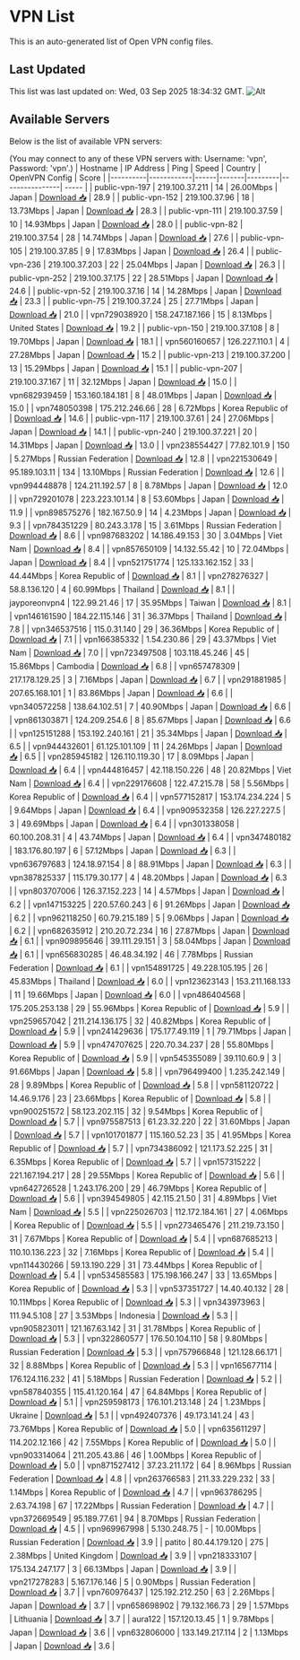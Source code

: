 # VPN List

This is an auto-generated list of Open VPN config files.

## Last Updated

This list was last updated on: Wed, 03 Sep 2025 18:34:32 GMT.
![Alt](https://repobeats.axiom.co/api/embed/186b98318ef1479477931607c1ad7d823f12451f.svg "Repobeats analytics image")

## Available Servers

Below is the list of available VPN servers:

(You may connect to any of these VPN servers with: Username: 'vpn', Password: 'vpn'.)
| Hostname | IP Address | Ping | Speed | Country | OpenVPN Config | Score |
|----------|------------|------|-------|---------|----------------| ----- |
| public-vpn-197 | 219.100.37.211 | 14 | 26.00Mbps | Japan | [Download 📥](./configs/server_0_JP.ovpn) | 28.9 |
| public-vpn-152 | 219.100.37.96 | 18 | 13.73Mbps | Japan | [Download 📥](./configs/server_1_JP.ovpn) | 28.3 |
| public-vpn-111 | 219.100.37.59 | 10 | 14.93Mbps | Japan | [Download 📥](./configs/server_2_JP.ovpn) | 28.0 |
| public-vpn-82 | 219.100.37.54 | 28 | 14.74Mbps | Japan | [Download 📥](./configs/server_3_JP.ovpn) | 27.6 |
| public-vpn-105 | 219.100.37.85 | 9 | 17.83Mbps | Japan | [Download 📥](./configs/server_4_JP.ovpn) | 26.4 |
| public-vpn-236 | 219.100.37.203 | 22 | 25.04Mbps | Japan | [Download 📥](./configs/server_5_JP.ovpn) | 26.3 |
| public-vpn-252 | 219.100.37.175 | 22 | 28.51Mbps | Japan | [Download 📥](./configs/server_6_JP.ovpn) | 24.6 |
| public-vpn-52 | 219.100.37.16 | 14 | 14.28Mbps | Japan | [Download 📥](./configs/server_7_JP.ovpn) | 23.3 |
| public-vpn-75 | 219.100.37.24 | 25 | 27.71Mbps | Japan | [Download 📥](./configs/server_8_JP.ovpn) | 21.0 |
| vpn729038920 | 158.247.187.166 | 15 | 8.13Mbps | United States | [Download 📥](./configs/server_9_US.ovpn) | 19.2 |
| public-vpn-150 | 219.100.37.108 | 8 | 19.70Mbps | Japan | [Download 📥](./configs/server_10_JP.ovpn) | 18.1 |
| vpn560160657 | 126.227.110.1 | 4 | 27.28Mbps | Japan | [Download 📥](./configs/server_11_JP.ovpn) | 15.2 |
| public-vpn-213 | 219.100.37.200 | 13 | 15.29Mbps | Japan | [Download 📥](./configs/server_12_JP.ovpn) | 15.1 |
| public-vpn-207 | 219.100.37.167 | 11 | 32.12Mbps | Japan | [Download 📥](./configs/server_13_JP.ovpn) | 15.0 |
| vpn682939459 | 153.160.184.181 | 8 | 48.01Mbps | Japan | [Download 📥](./configs/server_14_JP.ovpn) | 15.0 |
| vpn748050398 | 175.212.246.66 | 28 | 6.72Mbps | Korea Republic of | [Download 📥](./configs/server_15_KR.ovpn) | 14.6 |
| public-vpn-117 | 219.100.37.61 | 24 | 27.06Mbps | Japan | [Download 📥](./configs/server_16_JP.ovpn) | 14.1 |
| public-vpn-240 | 219.100.37.221 | 20 | 14.31Mbps | Japan | [Download 📥](./configs/server_17_JP.ovpn) | 13.0 |
| vpn238554427 | 77.82.101.9 | 150 | 5.27Mbps | Russian Federation | [Download 📥](./configs/server_18_RU.ovpn) | 12.8 |
| vpn221530649 | 95.189.103.11 | 134 | 13.10Mbps | Russian Federation | [Download 📥](./configs/server_19_RU.ovpn) | 12.6 |
| vpn994448878 | 124.211.192.57 | 8 | 8.78Mbps | Japan | [Download 📥](./configs/server_20_JP.ovpn) | 12.0 |
| vpn729201078 | 223.223.101.14 | 8 | 53.60Mbps | Japan | [Download 📥](./configs/server_21_JP.ovpn) | 11.9 |
| vpn898575276 | 182.167.50.9 | 14 | 4.23Mbps | Japan | [Download 📥](./configs/server_22_JP.ovpn) | 9.3 |
| vpn784351229 | 80.243.3.178 | 15 | 3.61Mbps | Russian Federation | [Download 📥](./configs/server_23_RU.ovpn) | 8.6 |
| vpn987683202 | 14.186.49.153 | 30 | 3.04Mbps | Viet Nam | [Download 📥](./configs/server_24_VN.ovpn) | 8.4 |
| vpn857650109 | 14.132.55.42 | 10 | 72.04Mbps | Japan | [Download 📥](./configs/server_25_JP.ovpn) | 8.4 |
| vpn521751774 | 125.133.162.152 | 33 | 44.44Mbps | Korea Republic of | [Download 📥](./configs/server_26_KR.ovpn) | 8.1 |
| vpn278276327 | 58.8.136.120 | 4 | 60.99Mbps | Thailand | [Download 📥](./configs/server_27_TH.ovpn) | 8.1 |
| jayporeonvpn4 | 122.99.21.46 | 17 | 35.95Mbps | Taiwan | [Download 📥](./configs/server_28_TW.ovpn) | 8.1 |
| vpn146161590 | 184.22.115.146 | 31 | 36.37Mbps | Thailand | [Download 📥](./configs/server_29_TH.ovpn) | 7.8 |
| vpn346537516 | 115.0.31.140 | 29 | 36.36Mbps | Korea Republic of | [Download 📥](./configs/server_30_KR.ovpn) | 7.1 |
| vpn166385332 | 1.54.230.86 | 29 | 43.37Mbps | Viet Nam | [Download 📥](./configs/server_31_VN.ovpn) | 7.0 |
| vpn723497508 | 103.118.45.246 | 45 | 15.86Mbps | Cambodia | [Download 📥](./configs/server_32_KH.ovpn) | 6.8 |
| vpn657478309 | 217.178.129.25 | 3 | 7.16Mbps | Japan | [Download 📥](./configs/server_33_JP.ovpn) | 6.7 |
| vpn291881985 | 207.65.168.101 | 1 | 83.86Mbps | Japan | [Download 📥](./configs/server_34_JP.ovpn) | 6.6 |
| vpn340572258 | 138.64.102.51 | 7 | 40.90Mbps | Japan | [Download 📥](./configs/server_35_JP.ovpn) | 6.6 |
| vpn861303871 | 124.209.254.6 | 8 | 85.67Mbps | Japan | [Download 📥](./configs/server_36_JP.ovpn) | 6.6 |
| vpn125151288 | 153.192.240.161 | 21 | 35.34Mbps | Japan | [Download 📥](./configs/server_37_JP.ovpn) | 6.5 |
| vpn944432601 | 61.125.101.109 | 11 | 24.26Mbps | Japan | [Download 📥](./configs/server_38_JP.ovpn) | 6.5 |
| vpn285945182 | 126.110.119.30 | 17 | 8.09Mbps | Japan | [Download 📥](./configs/server_39_JP.ovpn) | 6.4 |
| vpn444816457 | 42.118.150.226 | 48 | 20.82Mbps | Viet Nam | [Download 📥](./configs/server_40_VN.ovpn) | 6.4 |
| vpn229176608 | 122.47.215.78 | 58 | 5.56Mbps | Korea Republic of | [Download 📥](./configs/server_41_KR.ovpn) | 6.4 |
| vpn577152817 | 153.174.234.224 | 5 | 9.64Mbps | Japan | [Download 📥](./configs/server_42_JP.ovpn) | 6.4 |
| vpn909532358 | 126.227.227.5 | 3 | 49.69Mbps | Japan | [Download 📥](./configs/server_43_JP.ovpn) | 6.4 |
| vpn301338058 | 60.100.208.31 | 4 | 43.74Mbps | Japan | [Download 📥](./configs/server_44_JP.ovpn) | 6.4 |
| vpn347480182 | 183.176.80.197 | 6 | 57.12Mbps | Japan | [Download 📥](./configs/server_45_JP.ovpn) | 6.3 |
| vpn636797683 | 124.18.97.154 | 8 | 88.91Mbps | Japan | [Download 📥](./configs/server_46_JP.ovpn) | 6.3 |
| vpn387825337 | 115.179.30.177 | 4 | 48.20Mbps | Japan | [Download 📥](./configs/server_47_JP.ovpn) | 6.3 |
| vpn803707006 | 126.37.152.223 | 14 | 4.57Mbps | Japan | [Download 📥](./configs/server_48_JP.ovpn) | 6.2 |
| vpn147153225 | 220.57.60.243 | 6 | 91.26Mbps | Japan | [Download 📥](./configs/server_49_JP.ovpn) | 6.2 |
| vpn962118250 | 60.79.215.189 | 5 | 9.06Mbps | Japan | [Download 📥](./configs/server_50_JP.ovpn) | 6.2 |
| vpn682635912 | 210.20.72.234 | 16 | 27.87Mbps | Japan | [Download 📥](./configs/server_51_JP.ovpn) | 6.1 |
| vpn909895646 | 39.111.29.151 | 3 | 58.04Mbps | Japan | [Download 📥](./configs/server_52_JP.ovpn) | 6.1 |
| vpn656830285 | 46.48.34.192 | 46 | 7.78Mbps | Russian Federation | [Download 📥](./configs/server_53_RU.ovpn) | 6.1 |
| vpn154891725 | 49.228.105.195 | 26 | 45.83Mbps | Thailand | [Download 📥](./configs/server_54_TH.ovpn) | 6.0 |
| vpn123623143 | 153.211.168.133 | 11 | 19.66Mbps | Japan | [Download 📥](./configs/server_55_JP.ovpn) | 6.0 |
| vpn486404568 | 175.205.253.138 | 29 | 55.96Mbps | Korea Republic of | [Download 📥](./configs/server_56_KR.ovpn) | 5.9 |
| vpn259657042 | 211.214.136.175 | 32 | 40.82Mbps | Korea Republic of | [Download 📥](./configs/server_57_KR.ovpn) | 5.9 |
| vpn241429636 | 175.177.49.119 | 1 | 79.71Mbps | Japan | [Download 📥](./configs/server_58_JP.ovpn) | 5.9 |
| vpn474707625 | 220.70.34.237 | 28 | 55.80Mbps | Korea Republic of | [Download 📥](./configs/server_59_KR.ovpn) | 5.9 |
| vpn545355089 | 39.110.60.9 | 3 | 91.66Mbps | Japan | [Download 📥](./configs/server_60_JP.ovpn) | 5.8 |
| vpn796499400 | 1.235.242.149 | 28 | 9.89Mbps | Korea Republic of | [Download 📥](./configs/server_61_KR.ovpn) | 5.8 |
| vpn581120722 | 14.46.9.176 | 23 | 23.66Mbps | Korea Republic of | [Download 📥](./configs/server_62_KR.ovpn) | 5.8 |
| vpn900251572 | 58.123.202.115 | 32 | 9.54Mbps | Korea Republic of | [Download 📥](./configs/server_63_KR.ovpn) | 5.7 |
| vpn975587513 | 61.23.32.220 | 22 | 31.60Mbps | Japan | [Download 📥](./configs/server_64_JP.ovpn) | 5.7 |
| vpn101701877 | 115.160.52.23 | 35 | 41.95Mbps | Korea Republic of | [Download 📥](./configs/server_65_KR.ovpn) | 5.7 |
| vpn734386092 | 121.173.52.225 | 31 | 6.35Mbps | Korea Republic of | [Download 📥](./configs/server_66_KR.ovpn) | 5.7 |
| vpn157315222 | 221.167.194.217 | 28 | 29.55Mbps | Korea Republic of | [Download 📥](./configs/server_67_KR.ovpn) | 5.6 |
| vpn642726528 | 1.243.176.200 | 29 | 46.79Mbps | Korea Republic of | [Download 📥](./configs/server_68_KR.ovpn) | 5.6 |
| vpn394549805 | 42.115.21.50 | 31 | 4.89Mbps | Viet Nam | [Download 📥](./configs/server_69_VN.ovpn) | 5.5 |
| vpn225026703 | 112.172.184.161 | 27 | 4.06Mbps | Korea Republic of | [Download 📥](./configs/server_70_KR.ovpn) | 5.5 |
| vpn273465476 | 211.219.73.150 | 31 | 7.67Mbps | Korea Republic of | [Download 📥](./configs/server_71_KR.ovpn) | 5.4 |
| vpn687685213 | 110.10.136.223 | 32 | 7.16Mbps | Korea Republic of | [Download 📥](./configs/server_72_KR.ovpn) | 5.4 |
| vpn114430266 | 59.13.190.229 | 31 | 73.44Mbps | Korea Republic of | [Download 📥](./configs/server_73_KR.ovpn) | 5.4 |
| vpn534585583 | 175.198.166.247 | 33 | 13.65Mbps | Korea Republic of | [Download 📥](./configs/server_74_KR.ovpn) | 5.3 |
| vpn537351727 | 14.40.40.132 | 28 | 10.11Mbps | Korea Republic of | [Download 📥](./configs/server_75_KR.ovpn) | 5.3 |
| vpn343973963 | 111.94.5.108 | 27 | 3.53Mbps | Indonesia | [Download 📥](./configs/server_76_ID.ovpn) | 5.3 |
| vpn905823011 | 121.167.63.142 | 31 | 31.78Mbps | Korea Republic of | [Download 📥](./configs/server_77_KR.ovpn) | 5.3 |
| vpn322860577 | 176.50.104.110 | 58 | 9.80Mbps | Russian Federation | [Download 📥](./configs/server_78_RU.ovpn) | 5.3 |
| vpn757966848 | 121.128.66.171 | 32 | 8.88Mbps | Korea Republic of | [Download 📥](./configs/server_79_KR.ovpn) | 5.3 |
| vpn165677114 | 176.124.116.232 | 41 | 5.18Mbps | Russian Federation | [Download 📥](./configs/server_80_RU.ovpn) | 5.2 |
| vpn587840355 | 115.41.120.164 | 47 | 64.84Mbps | Korea Republic of | [Download 📥](./configs/server_81_KR.ovpn) | 5.1 |
| vpn259598173 | 176.101.213.148 | 24 | 1.23Mbps | Ukraine | [Download 📥](./configs/server_82_UA.ovpn) | 5.1 |
| vpn492407376 | 49.173.141.24 | 43 | 73.76Mbps | Korea Republic of | [Download 📥](./configs/server_83_KR.ovpn) | 5.0 |
| vpn635611297 | 114.202.12.166 | 42 | 7.55Mbps | Korea Republic of | [Download 📥](./configs/server_84_KR.ovpn) | 5.0 |
| vpn903314064 | 211.205.43.86 | 46 | 1.00Mbps | Korea Republic of | [Download 📥](./configs/server_85_KR.ovpn) | 5.0 |
| vpn871527412 | 37.23.211.172 | 64 | 8.96Mbps | Russian Federation | [Download 📥](./configs/server_86_RU.ovpn) | 4.8 |
| vpn263766583 | 211.33.229.232 | 33 | 1.14Mbps | Korea Republic of | [Download 📥](./configs/server_87_KR.ovpn) | 4.7 |
| vpn963786295 | 2.63.74.198 | 67 | 17.22Mbps | Russian Federation | [Download 📥](./configs/server_88_RU.ovpn) | 4.7 |
| vpn372669549 | 95.189.77.61 | 94 | 8.70Mbps | Russian Federation | [Download 📥](./configs/server_89_RU.ovpn) | 4.5 |
| vpn969967998 | 5.130.248.75 | - | 10.00Mbps | Russian Federation | [Download 📥](./configs/server_90_RU.ovpn) | 3.9 |
| patito | 80.44.179.120 | 275 | 2.38Mbps | United Kingdom | [Download 📥](./configs/server_91_GB.ovpn) | 3.9 |
| vpn218333107 | 175.134.247.177 | 3 | 66.13Mbps | Japan | [Download 📥](./configs/server_92_JP.ovpn) | 3.9 |
| vpn217278283 | 5.167.176.146 | 5 | 0.90Mbps | Russian Federation | [Download 📥](./configs/server_93_RU.ovpn) | 3.7 |
| vpn760976437 | 125.192.212.250 | 63 | 2.26Mbps | Japan | [Download 📥](./configs/server_94_JP.ovpn) | 3.7 |
| vpn658698902 | 79.132.166.73 | 29 | 1.57Mbps | Lithuania | [Download 📥](./configs/server_95_LT.ovpn) | 3.7 |
| aura122 | 157.120.13.45 | 1 | 9.78Mbps | Japan | [Download 📥](./configs/server_96_JP.ovpn) | 3.6 |
| vpn632806000 | 133.149.217.114 | 2 | 1.13Mbps | Japan | [Download 📥](./configs/server_97_JP.ovpn) | 3.6 |
